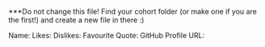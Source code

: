 ***Do not change this file! Find your cohort folder (or make one if you are the first!) and create a new file in there :)

Name:
Likes:
Dislikes:
Favourite Quote:
GitHub Profile URL:

